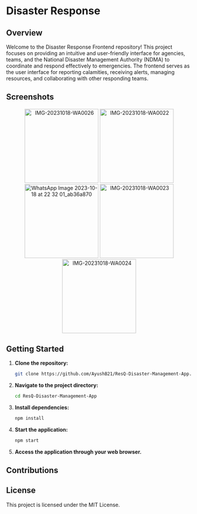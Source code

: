 # Disaster Response

## Overview

Welcome to the Disaster Response Frontend repository! This project focuses on providing an intuitive and user-friendly interface for agencies, teams, and the National Disaster Management Authority (NDMA) to coordinate and respond effectively to emergencies. The frontend serves as the user interface for reporting calamities, receiving alerts, managing resources, and collaborating with other responding teams.

## Screenshots

<style>
  .image-container {
    margin: 20px;
  }
</style>

<div class="image-container" align="center">
  <img src="https://github.com/PranavTyagi-3/ResQ-Disaster-Management-App/assets/89564642/0d758bf8-1a06-4738-ab12-f508580067b5" alt="IMG-20231018-WA0026" width="200"/>
  <img src="https://github.com/PranavTyagi-3/ResQ-Disaster-Management-App/assets/89564642/b1246b30-1a8f-4d66-8bdc-09763999a45e" alt="IMG-20231018-WA0022" width="200"/>
  <img src="https://github.com/PranavTyagi-3/ResQ-Disaster-Management-App/assets/89564642/cc3f32ad-f6fc-4e52-b77e-cace9b816bec" alt="WhatsApp Image 2023-10-18 at 22 32 01_ab36a870" width="200"/>
  <img src="https://github.com/PranavTyagi-3/ResQ-Disaster-Management-App/assets/89564642/e5df698c-d1e0-4f0c-bfa3-5c74843be9d1" alt="IMG-20231018-WA0023" width="200"/>
  <img src="https://github.com/PranavTyagi-3/ResQ-Disaster-Management-App/assets/89564642/429afa9d-1ee4-4311-bb3c-55ee86a743cc" alt="IMG-20231018-WA0024" width="200"/>
</div>


## Getting Started

1. **Clone the repository:**

   ```bash
   git clone https://github.com/AyushB21/ResQ-Disaster-Management-App.git
   ```

2. **Navigate to the project directory:**

   ```bash
   cd ResQ-Disaster-Management-App
   ```

3. **Install dependencies:**

   ```bash
   npm install
   ```

4. **Start the application:**

   ```bash
   npm start
   ```

5. **Access the application through your web browser.**

## Contributions


## License

This project is licensed under the MIT License.


